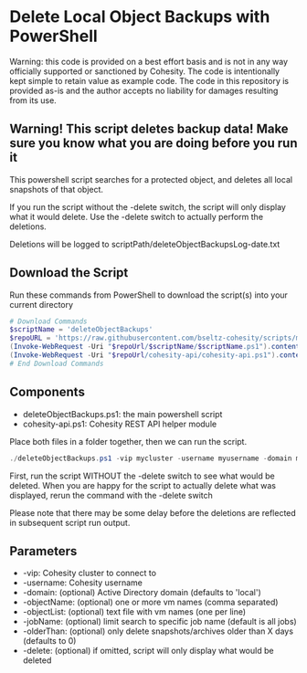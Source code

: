 # Delete Local Object Backups with PowerShell

Warning: this code is provided on a best effort basis and is not in any way officially supported or sanctioned by Cohesity. The code is intentionally kept simple to retain value as example code. The code in this repository is provided as-is and the author accepts no liability for damages resulting from its use.

## Warning! This script deletes backup data! Make sure you know what you are doing before you run it

This powershell script searches for a protected object, and deletes all local snapshots of that object.

If you run the script without the -delete switch, the script will only display what it would delete. Use the -delete switch to actually perform the deletions.

Deletions will be logged to scriptPath/deleteObjectBackupsLog-date.txt

## Download the Script

Run these commands from PowerShell to download the script(s) into your current directory

```powershell
# Download Commands
$scriptName = 'deleteObjectBackups'
$repoURL = 'https://raw.githubusercontent.com/bseltz-cohesity/scripts/master/powershell'
(Invoke-WebRequest -Uri "$repoUrl/$scriptName/$scriptName.ps1").content | Out-File "$scriptName.ps1"; (Get-Content "$scriptName.ps1") | Set-Content "$scriptName.ps1"
(Invoke-WebRequest -Uri "$repoUrl/cohesity-api/cohesity-api.ps1").content | Out-File cohesity-api.ps1; (Get-Content cohesity-api.ps1) | Set-Content cohesity-api.ps1
# End Download Commands
```

## Components

* deleteObjectBackups.ps1: the main powershell script
* cohesity-api.ps1: Cohesity REST API helper module

Place both files in a folder together, then we can run the script.

```powershell
./deleteObjectBackups.ps1 -vip mycluster -username myusername -domain mydomain.net -objectName myvm
```

First, run the script WITHOUT the -delete switch to see what would be deleted. When you are happy for the script to actually delete what was displayed, rerun the command with the -delete switch

Please note that there may be some delay before the deletions are reflected in subsequent script run output.

## Parameters

* -vip: Cohesity cluster to connect to
* -username: Cohesity username
* -domain: (optional) Active Directory domain (defaults to 'local')
* -objectName: (optional) one or more vm names (comma separated)
* -objectList: (optional) text file with vm names (one per line)
* -jobName: (optional) limit search to specific job name (default is all jobs)
* -olderThan: (optional) only delete snapshots/archives older than X days (defaults to 0)
* -delete: (optional) if omitted, script will only display what would be deleted
